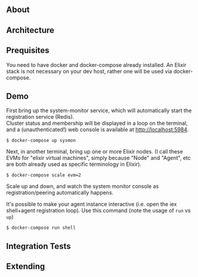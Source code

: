## About

## Architecture

## Prequisites

You need to have docker and docker-compose already installed.  An Elixir stack
is not necessary on your dev host, rather one will be used via docker-compose.

## Demo

First bring up the system-monitor service, which will automatically start the registration service (Redis).  
Cluster status and membership will be displayed in a loop on the terminal, and a (unauthenticated!) web console
 is available at [http://localhost:5984](http://localhost:5984).

    $ docker-compose up sysmon

Next, in another terminal, bring up one or more Elixir nodes.  (I call these EVMs for "elixir virtual machines", simply because "Node" and "Agent", etc are both already used as specific terminology in Elixir).

    $ docker-compose scale evm=2

Scale up and down, and watch the system monitor console as registration/peering automatically happens.

It's possible to make your agent instance interactive (i.e. open the iex shell+agent registration loop).  Use this command (note the usage of `run` vs `up`)

    $ docker-compose run shell

## Integration Tests

## Extending
